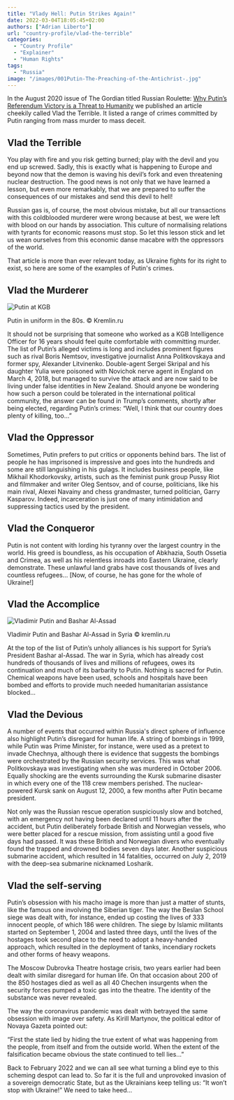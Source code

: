 ```yaml
---
title: "Vlady Hell: Putin Strikes Again!"
date: 2022-03-04T18:05:45+02:00
authors: ["Adrian Liberto"]
url: "country-profile/vlad-the-terrible"
categories:
  - "Country Profile"
  - "Explainer"
  - "Human Rights"
tags:
  - "Russia"
image: "/images/001Putin-The-Preaching-of-the-Antichrist-.jpg"
---
```


In the August 2020 issue of The Gordian titled Russian Roulette: [Why Putin’s Referendum Victory is a Threat to Humanity](https://un-aligned.org/human-rights/russian-roulette-why-putins-referendum-victory-is-a-threat-to-humanity/) we published an article cheekily called Vlad the Terrible. It listed a range of crimes committed by Putin ranging from mass murder to mass deceit.

## **Vlad the Terrible**

You play with fire and you risk getting burned; play with the devil and you end up screwed. Sadly, this is exactly what is happening to Europe and beyond now that the demon is waving his devil’s fork and even threatening nuclear destruction. The good news is not only that we have learned a lesson, but even more remarkably, that we are prepared to suffer the consequences of our mistakes and send this devil to hell!

Russian gas is, of course, the most obvious mistake, but all our transactions with this coldblooded murderer were wrong because at best, we were left with blood on our hands by association. This culture of normalising relations with tyrants for economic reasons must stop. So let this lesson stick and let us wean ourselves from this economic danse macabre with the oppressors of the world.

That article is more than ever relevant today, as Ukraine fights for its right to exist, so here are some of the examples of Putin's crimes.

## **Vlad the Murderer**

![Putin at KGB](/images/Putin-at-Committee-for-State-Security.jpg)

Putin in uniform in the 80s. © Kremlin.ru


It should not be surprising that someone who worked as a KGB Intelligence Officer for 16 years should feel quite comfortable with committing murder. The list of Putin’s alleged victims is long and includes prominent figures such as rival Boris Nemtsov, investigative journalist Anna Politkovskaya and former spy, Alexander Litvinenko. Double-agent Sergei Skripal and his daughter Yulia were poisoned with Novichok nerve agent in England on March 4, 2018, but managed to survive the attack and are now said to be living under false identities in New Zealand. Should anyone be wondering how such a person could be tolerated in the international political community, the answer can be found in Trump’s comments, shortly after being elected, regarding Putin’s crimes: “Well, I think that our country does plenty of killing, too...”

## **Vlad the Oppressor**

Sometimes, Putin prefers to put critics or opponents behind bars. The list of people he has imprisoned is impressive and goes into the hundreds and some are still languishing in his gulags. It includes business people, like Mikhail Khodorkovsky, artists, such as the feminist punk group Pussy Riot and filmmaker and writer Oleg Sentsov, and of course, politicians, like his main rival, Alexei Navainy and chess grandmaster, turned politician, Garry Kasparov. Indeed, incarceration is just one of many intimidation and suppressing tactics used by the president.

## **Vlad the Conqueror**

Putin is not content with lording his tyranny over the largest country in the world. His greed is boundless, as his occupation of Abkhazia, South Ossetia and Crimea, as well as his relentless inroads into Eastern Ukraine, clearly demonstrate. These unlawful land grabs have cost thousands of lives and countless refugees... \[Now, of course, he has gone for the whole of Ukraine!\]

## **Vlad the Accomplice**

![Vladimir Putin and Bashar Al-Assad](/images/Putin-Bashar-assad-and-the-church-1024x632.jpg)

Vladimir Putin and Bashar Al-Assad in Syria © kremlin.ru


At the top of the list of Putin’s unholy alliances is his support for Syria’s President Bashar al-Assad. The war in Syria, which has already cost hundreds of thousands of lives and millions of refugees, owes its continuation and much of its barbarity to Putin. Nothing is sacred for Putin. Chemical weapons have been used, schools and hospitals have been bombed and efforts to provide much needed humanitarian assistance blocked...

## **Vlad the Devious**

A number of events that occurred within Russia's direct sphere of influence also highlight Putin’s disregard for human life. A string of bombings in 1999, while Putin was Prime Minister, for instance, were used as a pretext to invade Chechnya, although there is evidence that suggests the bombings were orchestrated by the Russian security services. This was what Politkovskaya was investigating when she was murdered in October 2006. Equally shocking are the events surrounding the Kursk submarine disaster in which every one of the 118 crew members perished. The nuclear-powered Kursk sank on August 12, 2000, a few months after Putin became president.

Not only was the Russian rescue operation suspiciously slow and botched, with an emergency not having been declared until 11 hours after the accident, but Putin deliberately forbade British and Norwegian vessels, who were better placed for a rescue mission, from assisting until a good five days had passed. It was these British and Norwegian divers who eventually found the trapped and drowned bodies seven days later. Another suspicious submarine accident, which resulted in 14 fatalities, occurred on July 2, 2019 with the deep-sea submarine nicknamed Losharik.

## **Vlad the self-serving**

Putin’s obsession with his macho image is more than just a matter of stunts, like the famous one involving the Siberian tiger. The way the Beslan School siege was dealt with, for instance, ended up costing the lives of 333 innocent people, of which 186 were children. The siege by Islamic militants started on September 1, 2004 and lasted three days, until the lives of the hostages took second place to the need to adopt a heavy-handed approach, which resulted in the deployment of tanks, incendiary rockets and other forms of heavy weapons.

The Moscow Dubrovka Theatre hostage crisis, two years earlier had been dealt with similar disregard for human life. On that occasion about 200 of the 850 hostages died as well as all 40 Chechen insurgents when the security forces pumped a toxic gas into the theatre. The identity of the substance was never revealed.

The way the coronavirus pandemic was dealt with betrayed the same obsession with image over safety. As Kirill Martynov, the political editor of Novaya Gazeta pointed out:

“First the state lied by hiding the true extent of what was happening from the people, from itself and from the outside world. When the extent of the falsification became obvious the state continued to tell lies...”

Back to February 2022 and we can all see what turning a blind eye to this scheming despot can lead to. So far it is the full and unprovoked invasion of a sovereign democratic State, but as the Ukrainians keep telling us: “It won’t stop with Ukraine!” We need to take heed...
